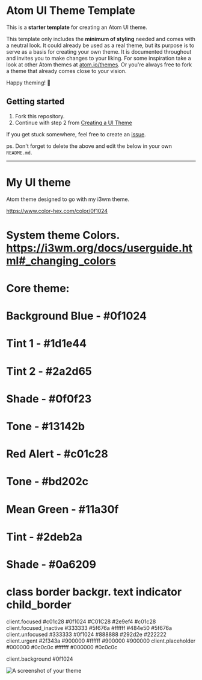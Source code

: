# Atom UI Theme Template

This is a __starter template__ for creating an Atom UI theme.

This template only includes the __minimum of styling__ needed and comes with a neutral look. It could already be used as a real theme, but its purpose is to serve as a basis for creating your own theme. It is documented throughout and invites you to make changes to your liking. For some inspiration take a look at other Atom themes at [atom.io/themes](https://atom.io/themes/). Or you're always free to fork a theme that already comes close to your vision.

Happy theming! 🚀


## Getting started

1. Fork this repository.
2. Continue with step 2 from [Creating a UI Theme](http://flight-manual.atom.io/hacking-atom/sections/creating-a-theme/#creating-a-ui-theme)

If you get stuck somewhere, feel free to create an [issue](https://github.com/atom-community/ui-theme-template/issues/new).

ps. Don't forget to delete the above and edit the below in your own `README.md`.


---


# My UI theme

Atom theme designed to go with my i3wm theme.

https://www.color-hex.com/color/0f1024

# System theme Colors.   https://i3wm.org/docs/userguide.html#_changing_colors
# Core theme:
#  Background Blue      - #0f1024
#           Tint 1      - #1d1e44
#           Tint 2      - #2a2d65
#           Shade       - #0f0f23
#           Tone        - #13142b
#       Red Alert       - #c01c28
#           Tone        - #bd202c
#       Mean Green      - #11a30f
#           Tint        - #2deb2a
#           Shade       - #0a6209

# class                 border  backgr. text    indicator child_border
client.focused          #c01c28 #0f1024 #C01C28 #2e9ef4   #c01c28
client.focused_inactive #333333 #5f676a #ffffff #484e50   #5f676a
client.unfocused        #333333 #0f1024 #888888 #292d2e   #222222
client.urgent           #2f343a #900000 #ffffff #900000   #900000
client.placeholder      #000000 #0c0c0c #ffffff #000000   #0c0c0c

client.background       #0f1024


![A screenshot of your theme](https://cloud.githubusercontent.com/assets/378023/8842525/4215f26c-3136-11e5-9d94-d2c078a05d24.png)
